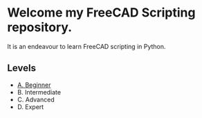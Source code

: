 <h1>Welcome my <strong>FreeCAD Scripting</strong> repository.</h1>
<p>It is an endeavour to learn FreeCAD scripting in Python.</p>

<h2>Levels</h2>
<ul>
    <li><a href = 'gurkansahin28/FreeCADScripting/A_BEGINNER'>A. Beginner</a></li>
    <li>B. Intermediate</li>
    <li>C. Advanced</li>
    <li>D. Expert</li>
</ul>